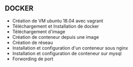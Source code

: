 ## DOCKER ##
- Création de VM ubuntu 18.04 avec vagrant
- Téléchargement et Installation de docker
- Téléchargement d'image 
- Création de conteneur depuis une image
- Création de réseau 
- Installation et configuration d'un conteneur sous nginx
- Installation et configuration de conteneur sur mysql
- Forwording de port